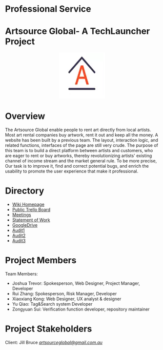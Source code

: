 # Professional Service

# **Artsource Global- A TechLauncher Project**

<div align=center><img width="150" height="150" src="/ASG_logo.png"/></div>

# **Overview**
The Artsource Global enable people to rent art directly from local artists. Most art rental companies buy artwork, rent it out and keep all the money. A website has been built by a previous team. The layout, interaction logic, and related 
functions, interfaces of the page are still very crude. 
The purpose of this team is to build a direct platform between artists and customers, who are eager to rent or buy artworks, thereby revolutionizing artists' existing channel of income stream and the market general rule. To be more precise, Our task is to improve it, find and correct potential bugs, and enrich the usability to promote the user experience that make it professional.


# **Directory**

* [Wiki Homepage](https://github.com/20-S1-2-C-Professional-Services/Professional-Services-Artsource/wiki)
* [Public Trello Board](https://trello.com/b/SSa7jXPK/artsource)
* [Meetings](https://github.com/20-S1-2-C-Professional-Services/Professional-Services-Artsource/wiki/Meetings)
* [Statement of Work](https://github.com/20-S1-2-C-Professional-Services/Professional-Services-Artsource/wiki/Statement-of-Work)
* [GoogleDrive](https://drive.google.com/drive/folders/1Xfq7Ruo_GspdJjo7WOUox2QbkW-Op9S2)
* [Audit1](https://drive.google.com/drive/folders/1oV2Mhp6lP0EoTuavfZY_qlEK8PDa_ieQ)
* [Audit2](https://drive.google.com/drive/folders/1owdUfHVGZ3We2gf9bCsO31lWry5L-qVJ)
* [Audit3](https://drive.google.com/drive/folders/1074hWQg-ph-ZGHu-_pMedAmiTNZvrGKm)


# **Project Members**

Team Members:
*  Joshua Trevor: Spokesperson, Web Designer, Project Manager, Developer
*  Rui Zhang: Spokesperson, Risk Manager, Developer
*  Xiaoxiang Kong: Web Designer, UX analyst & designer
*  Yu Qiao: Tag&Search system Developer
*  Zongyuan Sui: Verification function developer, repository maintainer

# **Project Stakeholders**

Client: Jill Bruce *artsourceglobal@gmail.com.au*
